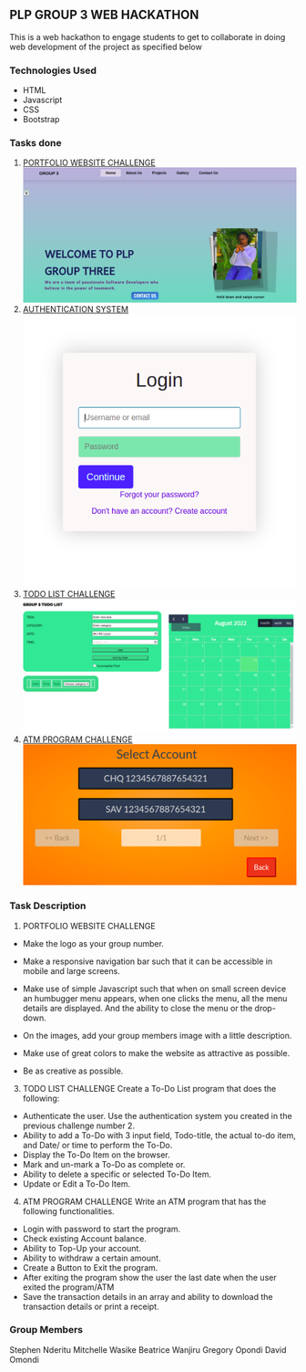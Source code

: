 ## PLP GROUP 3 WEB HACKATHON
This is a web hackathon to engage students to get to collaborate in doing web development of the project as specified below

### Technologies Used
* HTML
* Javascript
* CSS
* Bootstrap

### Tasks done 
1. [PORTFOLIO WEBSITE CHALLENGE](https://waasike.github.io/hackathon_portfolio/)
![SCREENSHOT1](screenshots/screenshot1.png)
2. [AUTHENTICATION SYSTEM](https://waasike.github.io/hackathon_authentication/)
![SCREENSHOT2](screenshots/screenshot2.png)
3. [TODO LIST CHALLENGE](https://waasike.github.io/hackathon_todolist/)
![SCREENSHOT3](screenshots/screenshot3.png)
4. [ATM PROGRAM CHALLENGE](https://waasike.github.io/hackathon_atm/)
![SCREENSHOT4](screenshots/screenshot4.png)

### Task Description
1. PORTFOLIO WEBSITE CHALLENGE

* Make the logo as your group number.
* Make a responsive navigation bar such that it can be accessible in mobile and large
screens.
* Make use of simple Javascript such that when on small screen device an
humbugger menu appears, when one clicks the menu, all the menu details are
displayed. And the ability to close the menu or the drop-down.
* On the images, add your group members image with a little description.

* Make use of great colors to make the website as attractive as possible.
* Be as creative as possible.

3. TODO LIST CHALLENGE
Create a To-Do List program that does the following:
* Authenticate the user. Use the authentication system you created in the previous
challenge number 2.
* Ability to add a To-Do with 3 input field, Todo-title, the actual to-do item, and
Date/ or time to perform the To-Do.
* Display the To-Do Item on the browser.
* Mark and un-mark a To-Do as complete or.
* Ability to delete a specific or selected To-Do Item.
* Update or Edit a To-Do Item.

4. ATM PROGRAM CHALLENGE
Write an ATM program that has the following functionalities.
* Login with password to start the program.
* Check existing Account balance.
* Ability to Top-Up your account.
* Ability to withdraw a certain amount.
* Create a Button to Exit the program.
* After exiting the program show the user the last date when the user exited the
program/ATM
* Save the transaction details in an array and ability to download the transaction
details or print a receipt.

### Group Members 
Stephen Nderitu
Mitchelle Wasike
Beatrice Wanjiru
Gregory Opondi
David Omondi


